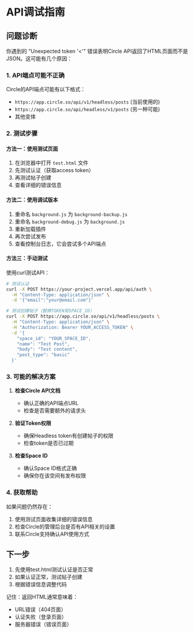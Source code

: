 # API调试指南

## 问题诊断

你遇到的 "Unexpected token '<'" 错误表明Circle API返回了HTML页面而不是JSON。这可能有几个原因：

### 1. API端点可能不正确

Circle的API端点可能有以下格式：
- `https://app.circle.so/api/v1/headless/posts` (当前使用的)
- `https://app.circle.so/api/headless/v1/posts` (另一种可能)
- 其他变体

### 2. 测试步骤

#### 方法一：使用测试页面
1. 在浏览器中打开 `test.html` 文件
2. 先测试认证（获取access token）
3. 再测试帖子创建
4. 查看详细的错误信息

#### 方法二：使用调试版本
1. 重命名 `background.js` 为 `background-backup.js`
2. 重命名 `background-debug.js` 为 `background.js`
3. 重新加载插件
4. 再次尝试发布
5. 查看控制台日志，它会尝试多个API端点

#### 方法三：手动测试
使用curl测试API：

```bash
# 测试认证
curl -X POST https://your-project.vercel.app/api/auth \
  -H "Content-Type: application/json" \
  -d '{"email":"your@email.com"}'

# 测试创建帖子（替换TOKEN和SPACE_ID）
curl -X POST https://app.circle.so/api/v1/headless/posts \
  -H "Content-Type: application/json" \
  -H "Authorization: Bearer YOUR_ACCESS_TOKEN" \
  -d '{
    "space_id": "YOUR_SPACE_ID",
    "name": "Test Post",
    "body": "Test content",
    "post_type": "basic"
  }'
```

### 3. 可能的解决方案

1. **检查Circle API文档**
   - 确认正确的API端点URL
   - 检查是否需要额外的请求头

2. **验证Token权限**
   - 确保Headless token有创建帖子的权限
   - 检查token是否已过期

3. **检查Space ID**
   - 确认Space ID格式正确
   - 确保你在该空间有发布权限

### 4. 获取帮助

如果问题仍然存在：
1. 使用测试页面收集详细的错误信息
2. 检查Circle的管理后台是否有API相关的设置
3. 联系Circle支持确认API使用方式

## 下一步

1. 先使用test.html测试认证是否正常
2. 如果认证正常，测试帖子创建
3. 根据错误信息调整代码

记住：返回HTML通常意味着：
- URL错误（404页面）
- 认证失败（登录页面）
- 服务器错误（错误页面）